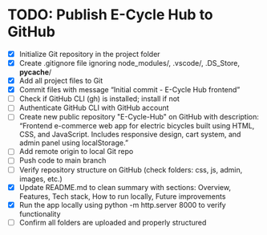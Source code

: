 # TODO: Publish E-Cycle Hub to GitHub

- [x] Initialize Git repository in the project folder
- [x] Create .gitignore file ignoring node_modules/, .vscode/, .DS_Store, **pycache**/
- [x] Add all project files to Git
- [x] Commit files with message “Initial commit - E-Cycle Hub frontend”
- [ ] Check if GitHub CLI (gh) is installed; install if not
- [ ] Authenticate GitHub CLI with GitHub account
- [ ] Create new public repository "E-Cycle-Hub" on GitHub with description: “Frontend e-commerce web app for electric bicycles built using HTML, CSS, and JavaScript. Includes responsive design, cart system, and admin panel using localStorage.”
- [ ] Add remote origin to local Git repo
- [ ] Push code to main branch
- [ ] Verify repository structure on GitHub (check folders: css, js, admin, images, etc.)
- [x] Update README.md to clean summary with sections: Overview, Features, Tech stack, How to run locally, Future improvements
- [x] Run the app locally using python -m http.server 8000 to verify functionality
- [ ] Confirm all folders are uploaded and properly structured
